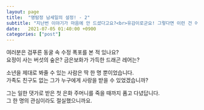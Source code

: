```yaml
---
layout: page
title:  "명탐정 남세일의 설정! - 2"
subtitle: "지난번 이야기가 마음에 안 드셨다고요?<br>유감이로군요! 그렇다면 이런 건 어떻습니까?"
date:   2021-07-05 01:40:00 +0900
categories: ["post"]
---
```


여러분은 검푸른 동굴 속 수정 폭포를 본 적 있나요? <br>
요정이 사는 버섯의 숲은? 금은보화가 가득한 드래곤 레어는? <br>

소년을 제대로 봐줄 수 있는 사람은 딱 한 명 뿐이었습니다. <br>
가족도 친구도 없는 그가 누구에게 사랑을 받을 수 있었겠습니까? <br>

그는 일한 댓가로 받은 첫 은화 주머니를 죽을 때까지 품고 다녔답니다. <br>
그 한 명의 관심이라도 절실했으니까요. <br>
